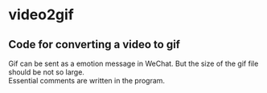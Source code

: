 # video2gif
## Code for converting a video to gif 
Gif can be sent as a emotion message in WeChat. But the size of the gif file should be not so large.  
Essential comments are written in the program.
